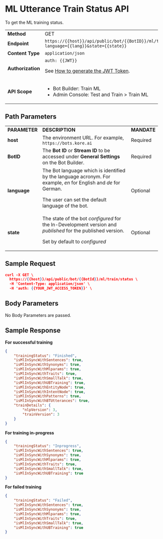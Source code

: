 
# **ML Utterance Train Status API**

To get the ML training status.


<table>
  <tr>
   <td><strong>Method</strong>
   </td>
   <td>GET
   </td>
  </tr>
  <tr>
   <td><strong>Endpoint</strong>
   </td>
   <td><code>https://{{host}}/api/public/bot/{{BotID}}/ml/train/status?language={{lang}}&state={{state}}</code>
   </td>
  </tr>
  <tr>
   <td><strong>Content Type</strong>
   </td>
   <td><code>application/json</code>
   </td>
  </tr>
  <tr>
   <td><strong>Authorization</strong>
   </td>
   <td><code>auth: {{JWT}}</code>
<p>
See <a href="https://developer.kore.ai/docs/bots/api-guide/apis/#Generating_the_JWT_Token">How to generate the JWT Token</a>.
   </td>
  </tr>
  <tr>
   <td><strong>API Scope</strong>
   </td>
   <td>
<ul>

<li>Bot Builder: Train ML

<li>Admin Console: Test and Train > Train ML
</li>
</ul>
   </td>
  </tr>
</table>


## Path Parameters


<table>
  <tr>
   <td><strong>PARAMETER</strong>
   </td>
   <td><strong>DESCRIPTION</strong>
   </td>
   <td><strong>MANDATE</strong>
   </td>
  </tr>
  <tr>
   <td><strong>host</strong>
   </td>
   <td>The environment URL. For example, <code>https://bots.kore.ai</code>
   </td>
   <td>Required
   </td>
  </tr>
  <tr>
   <td><strong>BotID</strong>
   </td>
   <td>The <strong>Bot ID</strong> or <strong>Stream ID</strong> to be accessed under <strong>General Settings</strong> on the Bot Builder.
   </td>
   <td>Required
   </td>
  </tr>
  <tr>
   <td><strong>language</strong>
   </td>
   <td>The Bot language which is identified by the language acronym. For example, <em>en</em> for English and <em>de</em> for German.
<p>
The user can set the default language of the bot.
   </td>
   <td>Optional
   </td>
  </tr>
  <tr>
   <td><strong>state</strong>
   </td>
   <td>The state of the bot <em>configured</em> for the In-Development version and <em>published</em> for the published version.
<p>
Set by default to <em>configured</em>
   </td>
   <td>Optional
   </td>
  </tr>
</table>


 


## Sample Request


```json
curl -X GET \
  https://{{host}}/api/public/bot/{{BotId}}/ml/train/status \
  -H 'Content-Type: application/json' \
  -H 'auth: {{YOUR_JWT_ACCESS_TOKEN}}' \
```

## Body Parameters

No Body Parameters are passed.


## Sample Response

**For successful training**


```json
{
    "trainingStatus": "Finished",
    "isMlInSyncWithSentences": true,
    "isMlInSyncWithSynonyms": true,
    "isMlInSyncWithMlparams": true,
    "isMlInSyncWithTraits": true,
    "isMlInSyncWithSmallTalk": true,
    "isMlInSyncWithUBTraining": true,
    "isMlInSyncWithEntityNode": true,
    "isMlInSyncWithIntentNode": true,
    "isMlInSyncWithPatterns": true,
    "isMlInSyncWithBTUtterances": true,
    "trainDetails": {
        "nlpVersion": 3,
        "trainVersion": 3
    }
}
```


**For training in-progress**


```json
{
    "trainingStatus": "Inprogress",
    "isMlInSyncWithSentences": true,
    "isMlInSyncWithSynonyms": true,
    "isMlInSyncWithMlparams": true,
    "isMlInSyncWithTraits": true,
    "isMlInSyncWithSmallTalk": true,
    "isMlInSyncWithUBTraining": true
}
```


**For failed training**


```json
{
    "trainingStatus": "Failed",
    "isMlInSyncWithSentences": true,
    "isMlInSyncWithSynonyms": true,
    "isMlInSyncWithMlparams": true,
    "isMlInSyncWithTraits": true,
    "isMlInSyncWithSmallTalk": true,
    "isMlInSyncWithUBTraining": true
}
```